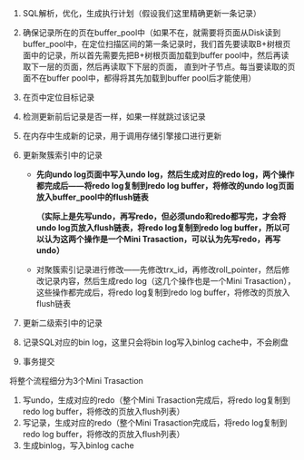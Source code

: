 1. SQL解析，优化，生成执行计划（假设我们这里精确更新一条记录）

2. 确保记录所在的页在buffer_pool中（如果不在，就需要将页面从Disk读到buffer_pool中，在定位扫描区间的第一条记录时，我们首先要读取B+树根页面中的记录，所以首先需要先把B+树根页面加载到buffer pool中，然后再读取下一层的页面，然后再读取下下层的页面， 直到叶子节点。每当要读取的页面不在buffer pool中，都得将其先加载到buffer pool后才能使用）

3. 在页中定位目标记录

4. 检测更新前后记录是否一样，如果一样就跳过该记录

5. 在内存中生成新的记录，用于调用存储引擎接口进行更新

6. 更新聚簇索引中的记录

   * **先向undo log页面中写入undo log，然后生成对应的redo log，两个操作都完成后——将redo log复制到redo log buffer，将修改的undo log页面放入buffer_pool中的flush链表**

     **（实际上是先写undo，再写redo，但必须undo和redo都写完，才会将undo log页放入flush链表，将redo log复制到redo log buffer，所以可以认为这两个操作是一个Mini Trasaction，可以认为先写redo，再写undo）**

   * 对聚簇索引记录进行修改——先修改trx_id，再修改roll_pointer，然后修改记录内容，然后生成redo log（这几个操作也是一个Mini Trasaction），这些操作都完成后，将redo log复制到redo log buffer，将修改的页放入flush链表

7. 更新二级索引中的记录

8. 记录SQL对应的bin log，这里只会将bin log写入binlog cache中，不会刷盘

9. 事务提交



将整个流程细分为3个Mini Trasaction

1. 写undo，生成对应的redo（整个Mini Trasaction完成后，将redo log复制到redo log buffer，将修改的页放入flush列表）
2. 写记录，生成对应的redo（整个Mini Trasaction完成后，将redo log复制到redo log buffer，将修改的页放入flush列表）
3. 生成binlog，写入binlog cache